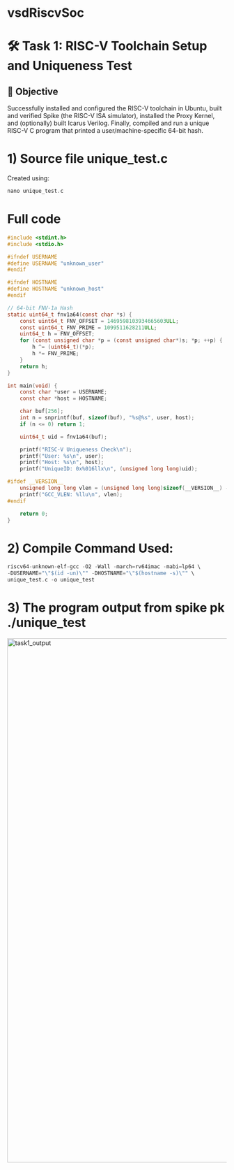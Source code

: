 # vsdRiscvSoc
# 🛠️ Task 1: RISC-V Toolchain Setup and Uniqueness Test 
## 🎯 Objective

Successfully installed and configured the RISC-V toolchain in Ubuntu, built and verified Spike (the RISC-V ISA simulator), installed the Proxy Kernel, and (optionally) built Icarus Verilog. Finally, compiled and run a unique RISC-V C program that printed a user/machine-specific 64-bit hash.
# 1) Source file unique_test.c
Created using:
```c
nano unique_test.c
```

# Full code

```c
#include <stdint.h>
#include <stdio.h>

#ifndef USERNAME
#define USERNAME "unknown_user"
#endif

#ifndef HOSTNAME
#define HOSTNAME "unknown_host"
#endif

// 64-bit FNV-1a Hash
static uint64_t fnv1a64(const char *s) {
    const uint64_t FNV_OFFSET = 1469598103934665603ULL;
    const uint64_t FNV_PRIME = 1099511628211ULL;
    uint64_t h = FNV_OFFSET;
    for (const unsigned char *p = (const unsigned char*)s; *p; ++p) {
        h ^= (uint64_t)(*p);
        h *= FNV_PRIME;
    }
    return h;
}

int main(void) {
    const char *user = USERNAME;
    const char *host = HOSTNAME;

    char buf[256];
    int n = snprintf(buf, sizeof(buf), "%s@%s", user, host);
    if (n <= 0) return 1;

    uint64_t uid = fnv1a64(buf);

    printf("RISC-V Uniqueness Check\n");
    printf("User: %s\n", user);
    printf("Host: %s\n", host);
    printf("UniqueID: 0x%016llx\n", (unsigned long long)uid);

#ifdef __VERSION__
    unsigned long long vlen = (unsigned long long)sizeof(__VERSION__) - 1;
    printf("GCC_VLEN: %llu\n", vlen);
#endif

    return 0;
}
```
# 2) Compile Command Used:
```c
riscv64-unknown-elf-gcc -O2 -Wall -march=rv64imac -mabi=lp64 \
-DUSERNAME="\"$(id -un)\"" -DHOSTNAME="\"$(hostname -s)\"" \
unique_test.c -o unique_test
```


# 3) The program output from spike pk ./unique_test 
<img width="1920" height="1200" alt="task1_output" src="https://github.com/user-attachments/assets/6063cf8c-cbe1-4128-8a00-10395ce49b57" />

